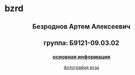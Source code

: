 # bzrd
## <p align="center">  Безроднов Артем Алексеевич </p>
## <p align="center">  группа: Б9121-09.03.02  </p>
### <p align="center"> <a href="inf.html"> основная информация </p>
 <p align="center"> <a href="img.html"> фотография вуза </p> 
